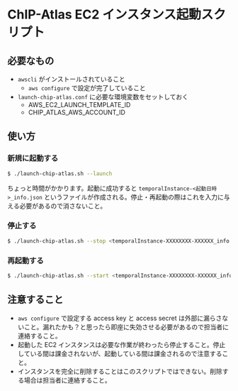 # ChIP-Atlas EC2 インスタンス起動スクリプト

## 必要なもの

- `awscli` がインストールされていること
  - `aws configure` で設定が完了していること
- `launch-chip-atlas.conf` に必要な環境変数をセットしておく
  - AWS_EC2_LAUNCH_TEMPLATE_ID
  - CHIP_ATLAS_AWS_ACCOUNT_ID

## 使い方

### 新規に起動する

```bash
$ ./launch-chip-atlas.sh --launch
```

ちょっと時間がかかります。起動に成功すると `temporalInstance-<起動日時>_info.json` というファイルが作成される。停止・再起動の際はこれを入力に与える必要があるので消さないこと。

### 停止する

```bash
$ ./launch-chip-atlas.sh --stop <temporalInstance-XXXXXXXX-XXXXXX_info.json>
```

### 再起動する

```bash
$ ./launch-chip-atlas.sh --start <temporalInstance-XXXXXXXX-XXXXXX_info.json>
```

## 注意すること

- `aws configure` で設定する access key と access secret は外部に漏らさないこと。漏れたかも？と思ったら即座に失効させる必要があるので担当者に連絡すること。
- 起動した EC2 インスタンスは必要な作業が終わったら停止すること。停止している間は課金されないが、起動している間は課金されるので注意すること。
- インスタンスを完全に削除することはこのスクリプトではできない。削除する場合は担当者に連絡すること。
